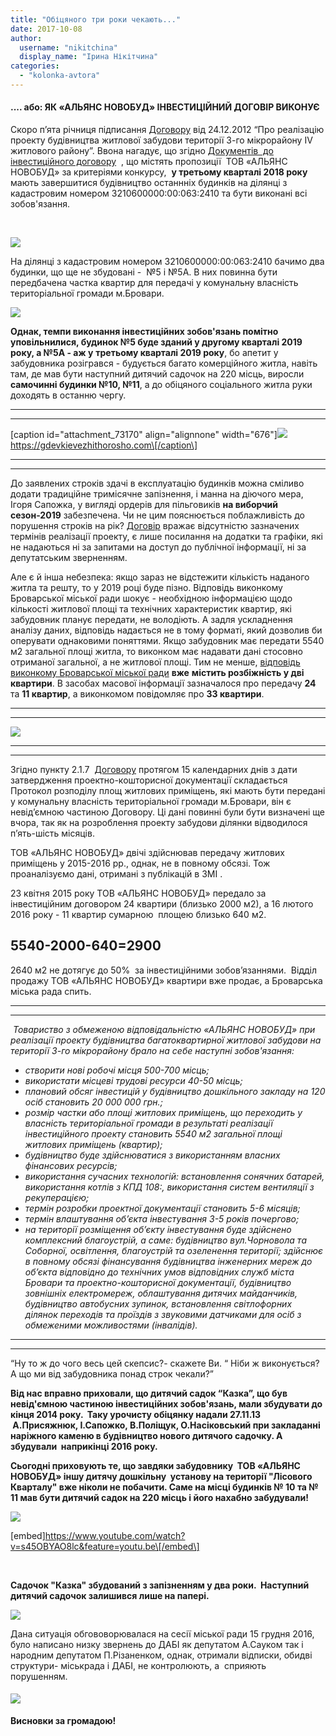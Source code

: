 ```yaml
---
title: "Обіцяного три роки чекають..."
date: 2017-10-08
author: 
  username: "nikitchina"
  display_name: "Ірина Нікітчина"
categories: 
  - "kolonka-avtora"
---
```


#### **.... або: ЯК «АЛЬЯНС НОВОБУД» ІНВЕСТИЦІЙНИЙ ДОГОВІР ВИКОНУЄ**

Скоро п’ята річниця підписання [Договору](https://mpz.brovary.org/wp-content/uploads/2017/10/Invest-dogovir-5-ga.pdf) від 24.12.2012 “Про реалізацію проекту будівництва житлової забудови території 3-го мікрорайону IV житлового району”. Ввона нагадує, що згідно [Документів  до інвестиційного договору](https://mpz.brovary.org/wp-content/uploads/2017/10/Dokumenty-do-Investdogovoru-5-ga.pdf)  , що містять пропозиції  ТОВ «АЛЬЯНС НОВОБУД» за критеріями конкурсу,  **у третьому кварталі 2018 року** мають завершитися будівництво останнніх будинків на ділянці з кадастровим номером 3210600000:00:063:2410 та бути виконані всі зобов'язання. 

 

![](https://mpz.brovary.org/wp-content/uploads/2017/10/Snymok-ekrana-2017-10-07-v-01.11.50.jpg)

На ділянці з кадастровим номером 3210600000:00:063:2410 бачимо два будинки, що ще не збудовані -  №5 і №5А. В них повинна бути передбачена частка квартир для передачі у комунальну власність територіальної громади м.Бровари. 

![](https://mpz.brovary.org/wp-content/uploads/2017/10/5D090.png)

**Однак, темпи виконання інвестиційних зобов'язань помітно уповільнилися, будинок №5 буде зданий у другому кварталі 2019 року, а №5А - аж у** **третьому кварталі 2019 року**, бо апетит у забудовника розігрався - будується багато комерційного житла, навіть там, де мав бути наступний дитячий садочок на 220 місць, виросли **самочинні будинки №10, №11**, а до обіцяного соціального житла руки доходять в останню чергу. 

* * *

* * *

\[caption id="attachment\_73170" align="alignnone" width="676"\]![](https://mpz.brovary.org/wp-content/uploads/2017/10/obitsyayut-2019.png) https://gdevkievezhithorosho.com\[/caption\]

* * *

* * *

До заявлених строків здачі в експлуатацію будинків можна сміливо додати традиційне тримісячне запізнення, і манна на діючого мера, Ігоря Сапожка, у вигляді ордерів для пільговиків **на виборчий сезон-2019** забезпечена. Чи не цим пояснюється поблажливість до порушення строків на рік? [Договір](https://mpz.brovary.org/wp-content/uploads/2017/10/Invest-dogovir-5-ga.pdf) вражає відсутністю зазначених термінів реалізації проекту, є лише посилання на додатки та графіки, які не надаються ні за запитами на доступ до публічної інформації, ні за депутатським зверненням.

Але є й інша небезпека: якщо зараз не відстежити кількість наданого житла та решту, то у 2019 році буде пізно. Відповідь виконкому Броварської міської ради шокує - необхідною інформацією щодо кількості житлової площі та технічних характеристик квартир, які забудовник планує передати, не володіють. А задля ускладнення аналізу даних, відповідь надається не в тому форматі, який дозволив би оперувати однаковими поняттями. Якщо забудовник має передати 5540 м2 загальної площі житла, то виконком має надавати дані стосовно отриманої загальної, а не житлової площі. Тим не менше, [відповідь виконкому Броварської міської ради](https://mpz.brovary.org/wp-content/uploads/2017/10/zhytlove-pytannya.pdf) **вже** **містить розбіжність у дві квартири**. В засобах масової інформації зазначалося про передачу **24** та **11 квартир**, а виконкомом повідомляє про **33 квартири**.

* * *

* * *

![](https://mpz.brovary.org/wp-content/uploads/2017/10/24_11.png)

* * *

* * *

Згідно пункту 2.1.7  [Договору](https://mpz.brovary.org/wp-content/uploads/2017/10/Invest-dogovir-5-ga.pdf) протягом 15 календарних днів з дати затвердження проектно-кошторисної документації складається Протокол розподілу площ житлових приміщень, які мають бути передані у комунальну власність територіальної громади м.Бровари, він є невід’ємною частиною Договору. Ці дані повинні були бути визначені ще вчора, так як на розроблення проекту забудови ділянки відводилося п’ять-шість місяців.

ТОВ «АЛЬЯНС НОВОБУД» двічі здійснював передачу житлових приміщень у 2015-2016 рр., однак, не в повному обсязі. Тож проаналізуємо дані, отримані з публікацій в ЗМІ .

23 квітня 2015 року ТОВ «АЛЬЯНС НОВОБУД» передало за інвестиційним договором 24 квартири (близько 2000 м2), а 16 лютого 2016 року - 11 квартир сумарною  площею близько 640 м2.

## 5540-2000-640=2900

2640 м2 не дотягує до 50%  за інвестиційними зобов’язаннями.  Відділ продажу ТОВ «АЛЬЯНС НОВОБУД» квартири вже продає, а Броварська міська рада спить.

* * *

* * *

 _Товариство з обмеженою відповідальністю «АЛЬЯНС НОВОБУД» при реалізації проекту будівництва багатоквартирної житлової забудови на території 3-го мікрорайону брало на себе наступні зобов'язання:_

- _створити нові робочі місця 500-700 місць;_
- _використати місцеві трудові ресурси 40-50 місць;_
- _плановий обсяг інвестицій у будівництво дошкільного закладу на 120 осіб становить 20 000 000 грн.;_
- _розмір частки або площі житлових приміщень, що переходить у власність територіальної громади в результаті реалізації інвестиційного проекту становить 5540 м2 загальної площі житлових приміщень (квартир);_
- _будівництво буде здійснюватися з використанням власних фінансових ресурсів;_
- _використання сучасних технологій: встановлення сонячних батарей, використання котлів з КПД 108:, використання систем вентиляції з рекуперацією;_
- _термін розробки проектної документації становить 5-6 місяців;_
- _термін влаштування об’єкта інвестування 3-5 років почергово;_
- _на території розміщення об’єкту інвестування буде здійснено комплексний благоустрій, а саме: будівництво вул.Чорновола та Соборної, освітлення, благоустрій та озеленення території; здійснює в повному обсязі фінансування будівництва інженерних мереж до об’єкта відповідно до технічних умов відповідних служб міста Бровари та проектно-кошторисної документації, будівництво зовнішніх електромереж, облаштування дитячих майданчиків, будівництво автобусних зупинок, встановлення світлофорних ділянок переходів та проїздів з звуковими датчиками для осіб з обмеженими можливостями (інвалідів)._

* * *

* * *

“Ну то ж до чого весь цей скепсис?- скажете Ви. “ Ніби ж виконується? А що ми від забудовника понад строк чекали?” 

**Від нас вправно приховали, що дитячий садок “Казка”, що був невід'ємною частиною інвестиційних зобов'язань, мали збудувати до кінця 2014 року.  Таку урочисту обіцянку надали 27.11.13  А.Присяжнюк, І.Сапожко, В.Поліщук, О.Насіковський при закладанні наріжного каменю в будівництво нового дитячого садочку. А збудували  наприкінці 2016 року.**

**Сьогодні приховують те, що завдяки забудовнику  ТОВ «АЛЬЯНС НОВОБУД» іншу дитячу дошкільну  установу на території "Лісового Кварталу" вже ніколи не побачити. Саме на місці будинків № 10 та № 11 мав бути дитячий садок на 220 місць і його нахабно забудували!**

![](https://mpz.brovary.org/wp-content/uploads/2017/10/2014.png)

\[embed\]https://www.youtube.com/watch?v=s45OBYAO8lc&feature=youtu.be\[/embed\]

 

**Садочок "Казка" збудований з запізненням у два роки.  Наступний дитячий садочок залишився лише на папері.** 

![](https://mpz.brovary.org/wp-content/uploads/2017/10/ds_220mists.png)

Дана ситуація обгововорювалася на сесії міської ради 15 грудня 2016, було написано низку звернень до ДАБІ як депутатом А.Сауком так і народним депутатом П.Різаненком, однак, отримали відписки, обидві структури- міськрада і ДАБІ, не контролюють, а  сприяють порушенням.

#### **![](https://mpz.brovary.org/wp-content/uploads/2017/10/fullsizeoutput_699.jpeg)**

**Висновки за громадою!**
